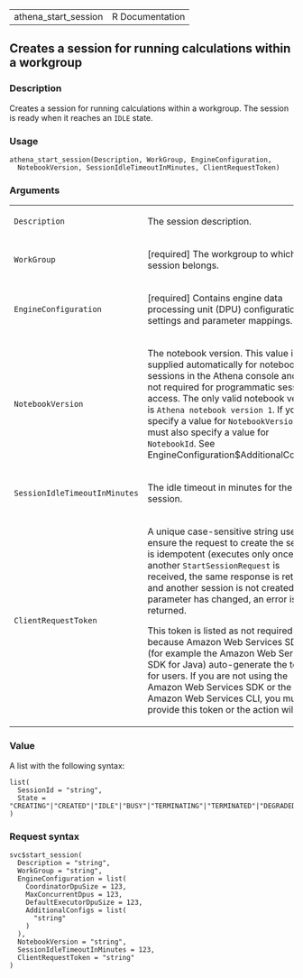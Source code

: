 <table style="width: 100%;">
<tbody>
<tr class="odd">
<td>athena_start_session</td>
<td style="text-align: right;">R Documentation</td>
</tr>
</tbody>
</table>

## Creates a session for running calculations within a workgroup

### Description

Creates a session for running calculations within a workgroup. The
session is ready when it reaches an `IDLE` state.

### Usage

    athena_start_session(Description, WorkGroup, EngineConfiguration,
      NotebookVersion, SessionIdleTimeoutInMinutes, ClientRequestToken)

### Arguments

<table>
<colgroup>
<col style="width: 35%" />
<col style="width: 65%" />
</colgroup>
<tbody>
<tr class="odd">
<td><code
id="athena_start_session_:_Description">Description</code></td>
<td><p>The session description.</p></td>
</tr>
<tr class="even">
<td><code id="athena_start_session_:_WorkGroup">WorkGroup</code></td>
<td><p>[required] The workgroup to which the session belongs.</p></td>
</tr>
<tr class="odd">
<td><code
id="athena_start_session_:_EngineConfiguration">EngineConfiguration</code></td>
<td><p>[required] Contains engine data processing unit (DPU)
configuration settings and parameter mappings.</p></td>
</tr>
<tr class="even">
<td><code
id="athena_start_session_:_NotebookVersion">NotebookVersion</code></td>
<td><p>The notebook version. This value is supplied automatically for
notebook sessions in the Athena console and is not required for
programmatic session access. The only valid notebook version is <code
style="white-space: pre;">⁠Athena notebook version 1⁠</code>. If you
specify a value for <code>NotebookVersion</code>, you must also specify
a value for <code>NotebookId</code>. See
EngineConfiguration$AdditionalConfigs.</p></td>
</tr>
<tr class="odd">
<td><code
id="athena_start_session_:_SessionIdleTimeoutInMinutes">SessionIdleTimeoutInMinutes</code></td>
<td><p>The idle timeout in minutes for the session.</p></td>
</tr>
<tr class="even">
<td><code
id="athena_start_session_:_ClientRequestToken">ClientRequestToken</code></td>
<td><p>A unique case-sensitive string used to ensure the request to
create the session is idempotent (executes only once). If another
<code>StartSessionRequest</code> is received, the same response is
returned and another session is not created. If a parameter has changed,
an error is returned.</p>
<p>This token is listed as not required because Amazon Web Services SDKs
(for example the Amazon Web Services SDK for Java) auto-generate the
token for users. If you are not using the Amazon Web Services SDK or the
Amazon Web Services CLI, you must provide this token or the action will
fail.</p></td>
</tr>
</tbody>
</table>

### Value

A list with the following syntax:

    list(
      SessionId = "string",
      State = "CREATING"|"CREATED"|"IDLE"|"BUSY"|"TERMINATING"|"TERMINATED"|"DEGRADED"|"FAILED"
    )

### Request syntax

    svc$start_session(
      Description = "string",
      WorkGroup = "string",
      EngineConfiguration = list(
        CoordinatorDpuSize = 123,
        MaxConcurrentDpus = 123,
        DefaultExecutorDpuSize = 123,
        AdditionalConfigs = list(
          "string"
        )
      ),
      NotebookVersion = "string",
      SessionIdleTimeoutInMinutes = 123,
      ClientRequestToken = "string"
    )
